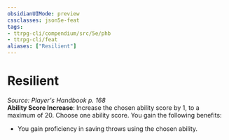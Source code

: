 ```yaml
---
obsidianUIMode: preview
cssclasses: json5e-feat
tags:
- ttrpg-cli/compendium/src/5e/phb
- ttrpg-cli/feat
aliases: ["Resilient"]
---
```

# Resilient
*Source: Player's Handbook p. 168*  
**Ability Score Increase**: Increase the chosen ability score by 1, to a maximum of 20.
Choose one ability score. You gain the following benefits:

- You gain proficiency in saving throws using the chosen ability.